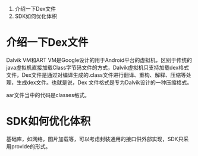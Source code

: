 1. 介绍一下Dex文件
2. SDK如何优化体积

# 介绍一下Dex文件

Dalvik VM和ART VM是Google设计的用于Android平台的虚拟机，区别于传统的java虚拟机直接加载Class字节码文件的方式，Dalvik虚拟机只支持加载dex格式文件，Dex文件是通过对编译生成的.class文件进行翻译、重构、解释、压缩等处理，生成dex文件。也就是说，Dex 文件格式是专为Dalvik设计的一种压缩格式。

aar文件当中的代码是classes格式。

# SDK如何优化体积

基础库，如网络，图片加载等，可以考虑封装通用的接口供外部实现，SDK只采用provide的形式。

